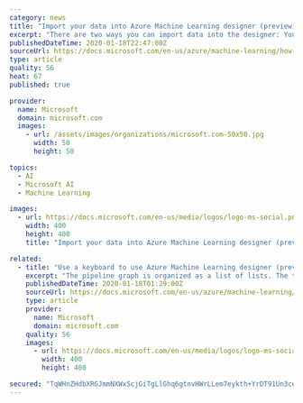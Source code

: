 ```yaml
---
category: news
title: "Import your data into Azure Machine Learning designer (preview)"
excerpt: "There are two ways you can import data into the designer: You can register existing datasets programatically with the SDK or visually in Azure Machine Learning studio. You can also register the output for any designer module as a dataset. Select the module that outputs the data you want to register. Your registered datasets can be found in the ..."
publishedDateTime: 2020-01-18T22:47:00Z
sourceUrl: https://docs.microsoft.com/en-us/azure/machine-learning/how-to-designer-import-data
type: article
quality: 56
heat: 67
published: true

provider:
  name: Microsoft
  domain: microsoft.com
  images:
    - url: /assets/images/organizations/microsoft.com-50x50.jpg
      width: 50
      height: 50

topics:
  - AI
  - Microsoft AI
  - Machine Learning

images:
  - url: https://docs.microsoft.com/en-us/media/logos/logo-ms-social.png
    width: 400
    height: 400
    title: "Import your data into Azure Machine Learning designer (preview)"

related:
  - title: "Use a keyboard to use Azure Machine Learning designer (preview)"
    excerpt: "The pipeline graph is organized as a list of lists. The top-level module list contains all of the module in the pipeline. Each item in the module list contains a connection list that describes all of its connections. In the module list, use the arrow key to switch modules. Use tab to open the connection list for the target module. Use arrow key ..."
    publishedDateTime: 2020-01-18T01:29:00Z
    sourceUrl: https://docs.microsoft.com/en-us/azure/machine-learning/designer-accessibility
    type: article
    provider:
      name: Microsoft
      domain: microsoft.com
    quality: 56
    images:
      - url: https://docs.microsoft.com/en-us/media/logos/logo-ms-social.png
        width: 400
        height: 400

secured: "TqWHnZHdbXRGJmmNXWxScjGiTgLlGhq6gtnvHWrLLem7eykth+YrDT91Un3cegXPXkjtNjrO1E0LVX4LMLwgzvfldfmKIC7rEwcR9tjGg7q7VGfl4K4UYrPqNNOHqeOpGnsmD6QSiMYlgb5V38On3Xpj0vdOOk+VpEJnbdvKrYFahvooPpQ2/LjozUswT5Yv64FQ183NUj9v9j3RdhGwzK3V+/1vrjGCz6QssAif4oD9Xu4Ah+LfPs65xhXBNVaFhuBX3XepBbz28Mc3gOUoZEkwpvkiA+rpkE0k0m1+lnM=;9GS+JoMqvMnf2Kc4MYWQYg=="
---
```


